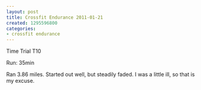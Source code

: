 ```yaml
---
layout: post
title: Crossfit Endurance 2011-01-21
created: 1295596800
categories:
- crossfit endurance
---
```

Time Trial T10

Run: 35min

Ran 3.86 miles.  Started out well, but steadily faded.  I was a little ill, so that is my excuse.
